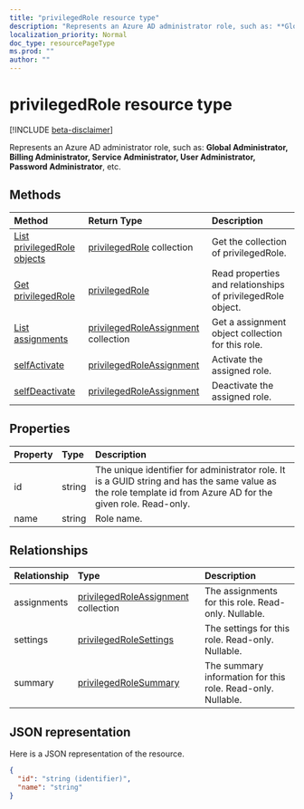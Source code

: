 ```yaml
---
title: "privilegedRole resource type"
description: "Represents an Azure AD administrator role, such as: **Global Administrator, Billing Administrator, Service Administrator, User Administrator, Password Administrator**, etc."
localization_priority: Normal
doc_type: resourcePageType
ms.prod: ""
author: ""
---
```


# privilegedRole resource type

[!INCLUDE [beta-disclaimer](../../includes/beta-disclaimer.md)]

Represents an Azure AD administrator role, such as: **Global Administrator, Billing Administrator, Service Administrator, User Administrator, Password Administrator**, etc.


## Methods

| Method		   | Return Type	|Description|
|:---------------|:--------|:----------|
|[List privilegedRole objects](../api/privilegedrole-list.md) | [privilegedRole](privilegedrole.md) collection|Get the collection of privilegedRole.|
|[Get privilegedRole](../api/privilegedrole-get.md) | [privilegedRole](privilegedrole.md) |Read properties and relationships of privilegedRole object.|
|[List assignments](../api/privilegedrole-list-assignments.md) |[privilegedRoleAssignment](privilegedroleassignment.md) collection| Get a assignment object collection for this role.|
|[selfActivate](../api/privilegedrole-selfactivate.md)|[privilegedRoleAssignment](privilegedroleassignment.md)|Activate the assigned role.|
|[selfDeactivate](../api/privilegedrole-selfdeactivate.md)|[privilegedRoleAssignment](privilegedroleassignment.md)|Deactivate the assigned role.|

## Properties
| Property	   | Type	|Description|
|:---------------|:--------|:----------|
|id|string|The unique identifier for administrator role. It is a GUID string and has the same value as the role template id from Azure AD for the given role. Read-only.|
|name|string|Role name.|

## Relationships
| Relationship | Type	|Description|
|:---------------|:--------|:----------|
|assignments|[privilegedRoleAssignment](privilegedroleassignment.md) collection| The assignments for this role. Read-only. Nullable.|
|settings|[privilegedRoleSettings](privilegedrolesettings.md)| The settings for this role. Read-only. Nullable.|
|summary|[privilegedRoleSummary](privilegedrolesummary.md)| The summary information for this role. Read-only. Nullable.|

## JSON representation

Here is a JSON representation of the resource.

<!-- {
  "blockType": "resource",
  "optionalProperties": [

  ],
  "keyProperty": "id",
  "baseType":"microsoft.graph.entity",
  "@odata.type": "microsoft.graph.privilegedRole"
}-->

```json
{
  "id": "string (identifier)",
  "name": "string"
}

```

<!-- uuid: 8fcb5dbc-d5aa-4681-8e31-b001d5168d79
2015-10-25 14:57:30 UTC -->
<!--
{
  "type": "#page.annotation",
  "description": "privilegedRole resource",
  "keywords": "",
  "section": "documentation",
  "tocPath": "",
  "suppressions": []
}
-->
